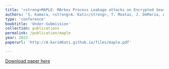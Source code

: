 ```yaml
---
title: '<strong>MAPLE: MArkov Process Leakage attacks on Encrypted Search</strong>'
authors: 'S. Kamara, <strong>A. Kati</strong>, T. Moataz, J. DeMaria, A. Park and A. Treiber'
type: 'conference'
booktitle: 'Under-Submission'
collection: publications
permalink: /publication/maple
year: 2023
paperurl: 'http://A-karimKati.github.io/files/maple.pdf'

---
```


[Download paper here](http://A-karimKati.github.io/files/maple.pdf)

